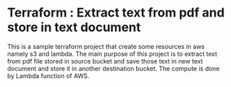 # Terraform : Extract text from pdf and store in text document

This is a sample terraform project that create some resources in aws namely s3 and lambda. The main purpose of this project is to extract text from pdf file stored in source bucket and save those text in new text document and store it in another destination bucket. The compute is done by Lambda function of AWS.
